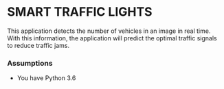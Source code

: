 # SMART TRAFFIC LIGHTS
This application detects the number of vehicles in an image in real time.
With this information, the application will predict the optimal traffic signals to reduce traffic jams. 

### Assumptions
- You have Python 3.6
